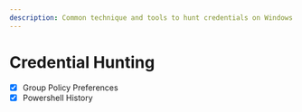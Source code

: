 ```yaml
---
description: Common technique and tools to hunt credentials on Windows or Active Directory
---
```


# Credential Hunting

* [x] Group Policy Preferences
* [x] Powershell History
